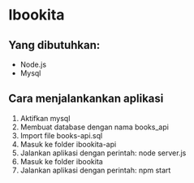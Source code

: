# Ibookita

## Yang dibutuhkan:
- Node.js
- Mysql

## Cara menjalankankan aplikasi
1. Aktifkan mysql
2. Membuat database dengan nama books_api
3. Import file books-api.sql
4. Masuk ke folder ibookita-api
5. Jalankan aplikasi dengan perintah: node server.js 
6. Masuk ke folder ibookita
7. Jalankan aplikasi dengan perintah: npm start
